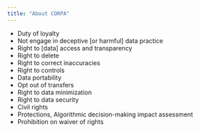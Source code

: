 ```yaml
---
title: "About CORPA"
---
```


- Duty of loyalty
- Not engage in deceptive [or harmful] data practice
- Right to [data] access and transparency
- Right to delete
- Right to correct inaccuracies
- Right to controls
- Data portability
- Opt out of transfers
- Right to data minimization
- Right to data security
- Civil rights
- Protections, Algorithmic decision-making impact assessment
- Prohibition on waiver of rights
